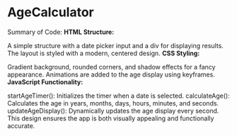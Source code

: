 # AgeCalculator

Summary of Code:
**HTML Structure:**

A simple structure with a date picker input and a div for displaying results.
The layout is styled with a modern, centered design.
**CSS Styling:**

Gradient background, rounded corners, and shadow effects for a fancy appearance.
Animations are added to the age display using keyframes.
**JavaScript Functionality:**

startAgeTimer(): Initializes the timer when a date is selected.
calculateAge(): Calculates the age in years, months, days, hours, minutes, and seconds.
updateAgeDisplay(): Dynamically updates the age display every second.
This design ensures the app is both visually appealing and functionally accurate.
